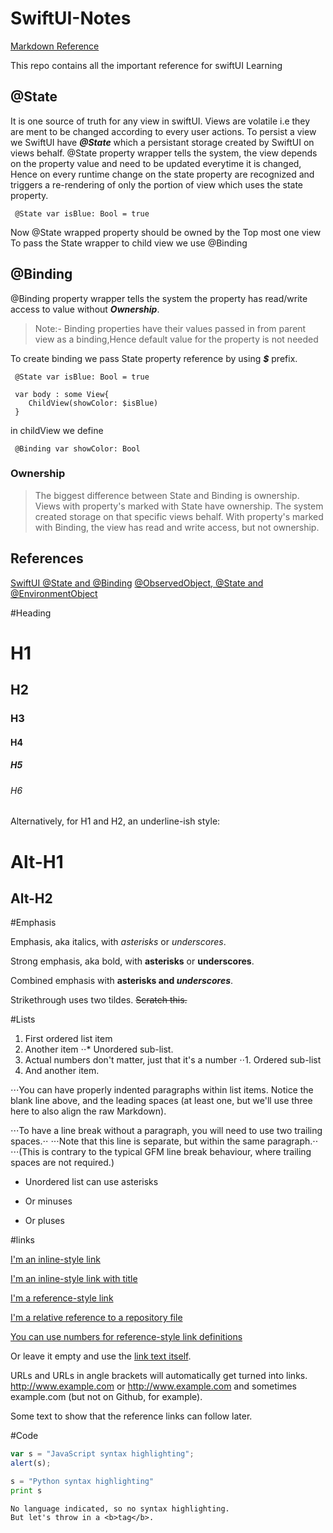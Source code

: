 # SwiftUI-Notes
[Markdown Reference](https://github.com/adam-p/markdown-here/wiki/Markdown-Cheatsheet)

This repo contains all the important reference for swiftUI Learning

## @State
It is one source of truth for any view in swiftUI. Views are volatile i.e they are ment to be changed according to every user actions. To persist a view we SwiftUI have ***@State*** which a persistant storage created by SwiftUI on views behalf. @State property wrapper tells the system, the view depends on the property value and need to be updated everytime it is changed, Hence on every runtime change on the state property are recognized and triggers a re-rendering of only the portion of view which uses the state property.

```SwiftUI
 @State var isBlue: Bool = true
```

Now @State wrapped property should be owned by the Top most one view
To pass the State wrapper to child view we use @Binding

## @Binding
@Binding property wrapper tells the system the property has read/write access to value without ***Ownership***. 
>Note:- Binding properties have their values passed in from parent view as a binding,Hence default value for the property is not needed

To create binding we pass State property reference by using ***$*** prefix.

```SwiftUI
 @State var isBlue: Bool = true
 
 var body : some View{
    ChildView(showColor: $isBlue)
 }
```

in childView we define 

```SwiftUI
 @Binding var showColor: Bool
```

### Ownership 
> The biggest difference between State and Binding is ownership. Views with property's marked with State have ownership. The system created storage on that specific views behalf. With property's marked with Binding, the view has read and write access, but not ownership.


## References 
[SwiftUI @State and @Binding](https://dev.to/thetealpickle/swiftui-state-and-binding-23j5)
[@ObservedObject, @State and @EnvironmentObject](https://www.hackingwithswift.com/quick-start/swiftui/whats-the-difference-between-observedobject-state-and-environmentobject)


#Heading

# H1
## H2
### H3
#### H4
##### H5
###### H6

Alternatively, for H1 and H2, an underline-ish style:

Alt-H1
======

Alt-H2
------

#Emphasis

Emphasis, aka italics, with *asterisks* or _underscores_.

Strong emphasis, aka bold, with **asterisks** or __underscores__.

Combined emphasis with **asterisks and _underscores_**.

Strikethrough uses two tildes. ~~Scratch this.~~

#Lists

1. First ordered list item
2. Another item
⋅⋅* Unordered sub-list. 
1. Actual numbers don't matter, just that it's a number
⋅⋅1. Ordered sub-list
4. And another item.

⋅⋅⋅You can have properly indented paragraphs within list items. Notice the blank line above, and the leading spaces (at least one, but we'll use three here to also align the raw Markdown).

⋅⋅⋅To have a line break without a paragraph, you will need to use two trailing spaces.⋅⋅
⋅⋅⋅Note that this line is separate, but within the same paragraph.⋅⋅
⋅⋅⋅(This is contrary to the typical GFM line break behaviour, where trailing spaces are not required.)

* Unordered list can use asterisks
- Or minuses
+ Or pluses

#links

[I'm an inline-style link](https://www.google.com)

[I'm an inline-style link with title](https://www.google.com "Google's Homepage")

[I'm a reference-style link][Arbitrary case-insensitive reference text]

[I'm a relative reference to a repository file](../blob/master/LICENSE)

[You can use numbers for reference-style link definitions][1]

Or leave it empty and use the [link text itself].

URLs and URLs in angle brackets will automatically get turned into links. 
http://www.example.com or <http://www.example.com> and sometimes 
example.com (but not on Github, for example).

Some text to show that the reference links can follow later.

[arbitrary case-insensitive reference text]: https://www.mozilla.org
[1]: http://slashdot.org
[link text itself]: http://www.reddit.com


#Code

```javascript
var s = "JavaScript syntax highlighting";
alert(s);
```
 
```python
s = "Python syntax highlighting"
print s
```
 
```
No language indicated, so no syntax highlighting. 
But let's throw in a <b>tag</b>.
```



